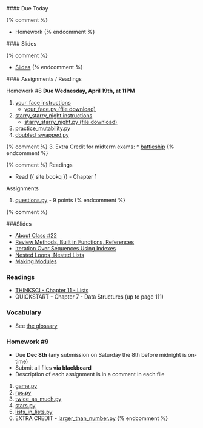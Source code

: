 <article class="due" markdown="block">
#### Due Today

{% comment %}
* Homework
{% endcomment %}

</article>

<article class="slides" markdown="block">
#### Slides

{% comment %}
* [Slides](classes/01/intro.html)
{% endcomment %}

</article>

<article class="assignments" markdown="block">
#### Assignments / Readings		

Homework #8 __Due Wednesday, April 19th, at 11PM__ 

1. [your_face instructions](homework/hw08/your_face.html)
	* [your_face.py (file download)](homework/hw08/your_face.py)
2. [starry_starry_night instructions](homework/hw08/starry_starry_night.html)
	* [starry_starry_night.py (file download)](homework/hw08/starry_starry_night.py)
3. [practice_mutability.py](homework/hw08/practice_mutability.py)
4. [doubled_swapped.py](homework/hw08/doubled_swapped.py)


{% comment %}
3. Extra Credit for midterm exams: 
    * [battleship](homework/hw09/battleship.py)
{% endcomment %}

{% comment %}
Readings

* Read {{ site.bookq }} - Chapter 1

Assignments 

1. [questions.py](homework/hw01/questions.py) - 9 points
{% endcomment %}
</article>
{% comment %}
<a name="class22"></a>

###Slides
* [About Class #22](classes/22/meta.html)
* [Review Methods, Built in Functions, References](classes/22/review.html)
* [Iteration Over Sequences Using Indexes](classes/22/iteration-indexes.html)
* [Nested Loops, Nested Lists](classes/22/nested-loops.html)
* [Making Modules](classes/22/modules.html)

### Readings

* [THINKSCI - Chapter 11 - Lists](http://openbookproject.net/thinkcs/python/english3e/lists.html)
* QUICKSTART - Chapter 7 - Data Structures (up to page 111)

### Vocabulary
* See [the glossary](http://openbookproject.net/thinkcs/python/english3e/lists.html#glossary) 

<a name="homework9"></a>

### Homework #9

* Due __Dec 8th__ (any submission on Saturday the 8th before midnight is on-time)
* Submit all files __via blackboard__
* Description of each assignment is in a comment in each file

1. [game.py](homework/hw9/game.py)
2. [rps.py](homework/hw9/rps.py)
3. [twice_as_much.py](homework/hw9/twice_as_much.py)
4. [stars.py](homework/hw9/stars.py)
5. [lists_in_lists.py](homework/hw9/lists_in_lists.py)
6. EXTRA CREDIT - [larger_than_number.py](homework/hw9/larger_than_number.py)
{% endcomment %}
